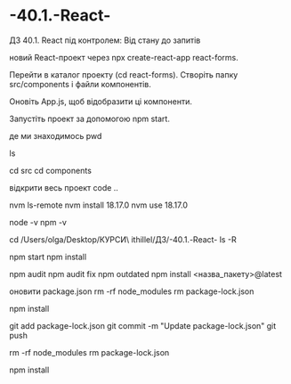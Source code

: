 # -40.1.-React-
ДЗ 40.1. React під контролем: Від стану до запитів


новий React-проект через 
npx create-react-app react-forms.

Перейти в каталог проекту 
(cd react-forms).
Створіть папку 
src/components і файли компонентів.

Оновіть App.js, щоб відобразити ці компоненти.

Запустіть проект за допомогою 
npm start.

де ми знаходимось
pwd

ls

cd src
cd components

відкрити весь проект
code ..


nvm ls-remote
nvm install 18.17.0
nvm use 18.17.0

node -v
npm -v

cd /Users/olga/Desktop/КУРСИ\ ithillel/ДЗ/-40.1.-React-
ls -R


npm start
npm install

npm audit
npm audit fix
npm outdated
npm install <назва_пакету>@latest

оновити package.json
rm -rf node_modules
rm package-lock.json

npm install

git add package-lock.json
git commit -m "Update package-lock.json"
git push

rm -rf node_modules
rm package-lock.json

npm install


